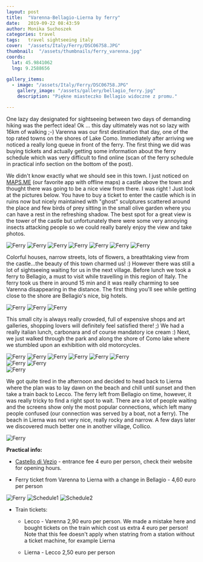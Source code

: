 ```yaml
---
layout: post
title:  "Varenna-Bellagio-Lierna by ferry"
date:   2019-09-22 08:43:59
author: Monika Suchoszek
categories: travel
tags:	travel sightseeing italy 
cover:  "/assets/Italy/Ferry/DSC06758.JPG"
thumbnail:  "/assets/thumbnails/ferry_varenna.jpg"
coords:
  lat: 45.9841062
  lng: 9.2588656
  
gallery_items:
  - image: "/assets/Italy/Ferry/DSC06758.JPG"
    gallery_image: "/assets/gallery/bellagio_ferry.jpg"
    description: "Piękne miasteczko Bellagio widoczne z promu."

---
```

One lazy day designated for sightseeing between two days of demanding hiking was the perfect idea! Ok ... this day ultimately was not so lazy with 16km of walking ;-)
Varenna was our first destination that day, one of the top rated towns on the shores of Lake Como. Immediately after arriving we noticed a really long queue in front of the ferry.
The first thing we did was buying tickets and actually getting some information about the ferry schedule which was very difficult to find online (scan of the ferry schedule
in practical info section on the bottom of the post).

We didn't know exactly what we should see in this town. I just noticed on [MAPS.ME](https://maps.me/) (our favorite app with offline maps) a castle above the town and thought
there was going to be a nice view from there. I was right ! Just look at the pictures below. You have to buy a ticket to enter the castle which is in ruins now but nicely maintained with 
"ghost" sculptures scattered around the place and few birds of prey sitting in the small olive garden where you can have a rest in the refreshing shadow. The best spot for a great
view is the tower of the castle but unfortunately there were some very annoying insects attacking people so we could really barely enjoy the view and take photos. 
 
<img src="/assets/Italy/Ferry/DSC06732.JPG" alt="Ferry" />

<img src="/assets/Italy/Ferry/DSC06738.JPG" alt="Ferry" />

<img src="/assets/Italy/Ferry/DSC06756.JPG" alt="Ferry" />

<img src="/assets/Italy/Ferry/DSC06758.JPG" alt="Ferry" />

<img src="/assets/Italy/Ferry/DSC06764.JPG" alt="Ferry" />

<img src="/assets/Italy/Ferry/DSC06769.JPG" alt="Ferry" />

<img src="/assets/Italy/Ferry/DSC06772.JPG" alt="Ferry" />

Colorful houses, narrow streets, lots of flowers, a breathtaking view from the castle...the beauty of this town charmed us! :) However there was still a lot of sightseeing waiting
for us in the next village. Before lunch we took a ferry to Bellagio, a must to visit while travelling in this region of Italy. The ferry took us there in around 15 min and it was really charming to see 
Varenna disappearing in the distance.  The first thing you'll see while getting close to the shore are Bellagio's nice, big hotels.

<img src="/assets/Italy/Ferry/DSC06804.JPG" alt="Ferry" />

<img src="/assets/Italy/Ferry/DSC06807.JPG" alt="Ferry" />

<img src="/assets/Italy/Ferry/DSC06814.JPG" alt="Ferry" />

This small city is always really crowded, full of expensive shops and art galleries, shopping lovers will definitely feel satisfied there! ;)  We had a really italian lunch, carbonara
and of course mandatory ice cream :) Next, we just walked through the park and along the shore of Como lake where we stumbled upon an exhibition with old motorcycles. 

<img src="/assets/Italy/Ferry/DSC06785.JPG" alt="Ferry" />

<img src="/assets/Italy/Ferry/DSC06797.JPG" alt="Ferry" />

<img src="/assets/Italy/Ferry/DSC06799.JPG" alt="Ferry" />

<img src="/assets/Italy/Ferry/DSC06817.JPG" alt="Ferry" />

<img src="/assets/Italy/Ferry/DSC06820.JPG" alt="Ferry" />

<img src="/assets/Italy/Ferry/DSC06782.JPG" alt="Ferry" />

<div class="row">
  <img src="/assets/Italy/Ferry/DSC06818.JPG" class="column-50" alt="Ferry" />
  <img src="/assets/Italy/Ferry/DSC06821.JPG" class="column-50" alt="Ferry" />
</div>

<img src="/assets/Italy/Ferry/DSC06823.JPG" alt="Ferry" />

We got quite tired in the afternoon and decided to head back to Lierna where the plan was to lay dawn on the beach and chill until sunset and then take a train back to Lecco.
The ferry left from Bellagio on time, however, it was really tricky to find a right spot to wait. There are a lot of people waiting and the screens show only the most popular connections, which left
many people confused (our connection was served by a boat, not a ferry). The beach in Lierna was not very nice, really rocky and narrow. A few days later we discovered much better one in another 
village, Collico.

<img src="/assets/Italy/Ferry/DSC06825.JPG" alt="Ferry" />


__Practical info:__

  * [Castello di Vezio](http://www.castellodivezio.it/EN/home-en.html)  - entrance fee 4 euro per person, check their website for opening hours. 

  * Ferry ticket from Varenna to Lierna with a change in Bellagio - 4,60 euro per person

<img src="/assets/Italy/Ferry/DSC06776.JPG" alt="Ferry" />


<img src="/assets/Italy/Ferry/IMG_20200112_schedule1.jpg" alt="Schedule1" />


<img src="/assets/Italy/Ferry/IMG_20200112_schedule2.jpg" alt="Schedule2" />

  * Train tickets:

    * Lecco - Varenna 2,90 euro per person. We made a mistake here and bought tickets on the train which cost us extra 4 euro 
per person! Note that this fee doesn't apply when statring from a station without a ticket machine, for example Lierna  
	  
    * Lierna - Lecco 2,50 euro per person





